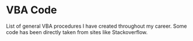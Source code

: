 # VBA Code
List of general VBA procedures I have created throughout my career.
Some code has been directly taken from sites like Stackoverflow.
